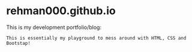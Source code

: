 # rehman000.github.io
This is my development portfolio/blog: 

```
This is essentially my playground to mess around with HTML, CSS and Bootstap! 
```
